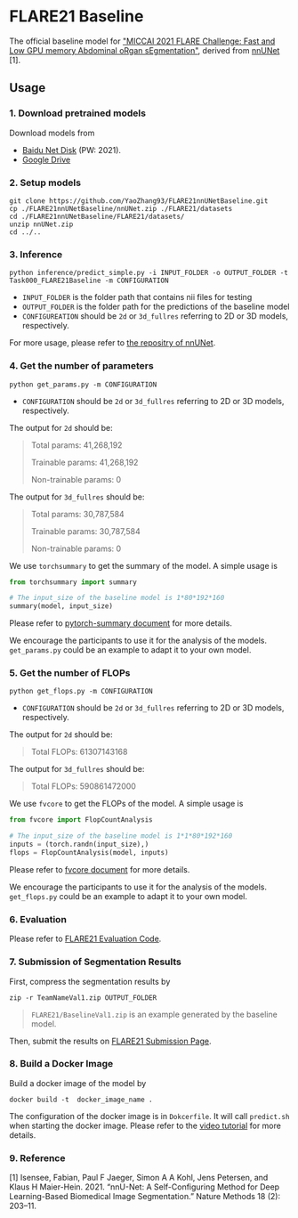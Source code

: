 # FLARE21 Baseline

The official baseline model for ["MICCAI 2021 FLARE Challenge: Fast and Low GPU memory Abdominal oRgan sEgmentation"](https://flare.grand-challenge.org/FLARE21/), derived from [nnUNet](https://github.com/MIC-DKFZ/nnUNet) [1].

## Usage

### 1. Download pretrained models

Download models from 
* [Baidu Net Disk](https://pan.baidu.com/s/1tCvK6ZRGFB2Je3NcdBU4qg) (PW: 2021).
* [Google Drive](https://drive.google.com/file/d/1Ox8AjFc_SrJm7waGYzsBbhMfJ0OJoKiY/view?usp=sharing)

### 2. Setup models

```shell
git clone https://github.com/YaoZhang93/FLARE21nnUNetBaseline.git
cp ./FLARE21nnUNetBaseline/nnUNet.zip ./FLARE21/datasets
cd ./FLARE21nnUNetBaseline/FLARE21/datasets/
unzip nnUNet.zip
cd ../..
```

### 3. Inference

```shell
python inference/predict_simple.py -i INPUT_FOLDER -o OUTPUT_FOLDER -t Task000_FLARE21Baseline -m CONFIGURATION
```

* `INPUT_FOLDER` is the folder path that contains nii files for testing
* `OUTPUT_FOLDER` is the folder path for the predictions of the baseline model
* `CONFIGUREATION` should be `2d` or `3d_fullres` referring to 2D or 3D models, respectively.

For more usage, please refer to [the repositry of nnUNet](https://github.com/MIC-DKFZ/nnUNet).

### 4. Get the number of parameters

```shell
python get_params.py -m CONFIGURATION
```

* `CONFIGURATION` should be `2d` or `3d_fullres` referring to 2D or 3D models, respectively.

The output for `2d` should be:

>Total params: 41,268,192
>
>Trainable params: 41,268,192
>
>Non-trainable params: 0

The output for `3d_fullres` should be:

>Total params: 30,787,584
>
>Trainable params: 30,787,584
>
>Non-trainable params: 0

We use `torchsummary`  to get the summary of the model.  A simple usage is

```python
from torchsummary import summary

# The input_size of the baseline model is 1*80*192*160
summary(model, input_size)
```

Please refer to [pytorch-summary document](https://github.com/sksq96/pytorch-summary) for more details. 

We encourage the participants to use it for the analysis of the models. `get_params.py` could be an example to adapt it to your own model.

### 5. Get the number of FLOPs

```shell
python get_flops.py -m CONFIGURATION
```

* `CONFIGURATION` should be `2d` or `3d_fullres` referring to 2D or 3D models, respectively.

The output for `2d` should be:

>Total FLOPs: 61307143168

The output for `3d_fullres` should be:

>Total FLOPs: 590861472000

We use `fvcore`  to get the FLOPs of the model.  A simple usage is

```python
from fvcore import FlopCountAnalysis

# The input_size of the baseline model is 1*1*80*192*160
inputs = (torch.randn(input_size),)
flops = FlopCountAnalysis(model, inputs)
```

Please refer to [fvcore document](https://detectron2.readthedocs.io/en/latest/modules/fvcore.html#fvcore.nn.FlopCountAnalysis) for more details. 

We encourage the participants to use it for the analysis of the models. `get_flops.py` could be an example to adapt it to your own model.

### 6. Evaluation

Please refer to [FLARE21 Evaluation Code](https://github.com/JunMa11/FLARE2021/tree/main/Evaluation).

### 7. Submission of Segmentation Results

First, compress the segmentation results by

```shell
zip -r TeamNameVal1.zip OUTPUT_FOLDER
```

> `FLARE21/BaselineVal1.zip` is an example generated by the baseline model.

Then, submit the results on [FLARE21 Submission Page](https://flare.grand-challenge.org/evaluation/challenge/submissions/create/).

### 8. Build a Docker Image

Build a docker image of the model by

```shell
docker build -t  docker_image_name .
```

The configuration of the docker image is in `Dokcerfile`. It will call `predict.sh` when starting the docker image.
Please refer to the [video tutorial](https://www.bilibili.com/video/BV1Xb4y1o7ZK/) for more details.

### 9. Reference

[1] Isensee, Fabian, Paul F Jaeger, Simon A A Kohl, Jens Petersen, and Klaus H Maier-Hein. 2021. “nnU-Net: A Self-Configuring Method for Deep Learning-Based Biomedical Image Segmentation.” Nature Methods 18 (2): 203–11.
